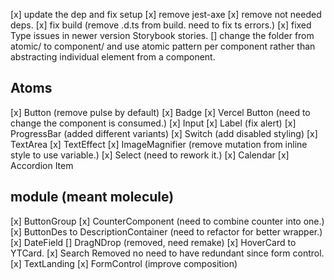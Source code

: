 [x] update the dep and fix setup
[x] remove jest-axe
[x] remove not needed deps.
[x] fix build (remove .d.ts from build. need to fix ts errors.)
[x] fixed Type issues in newer version Storybook stories.
[] change the folder from atomic/ to component/ and use atomic pattern per component rather than abstracting individual element from a component.

## Atoms

[x] Button (remove pulse by default)
[x] Badge
[x] Vercel Button (need to change the component is consumed.)
[x] Input
[x] Label (fix alert)
[x] ProgressBar (added different variants)
[x] Switch (add disabled styling)
[x] TextArea
[x] TextEffect
[x] ImageMagnifier (remove mutation from inline style to use variable.)
[x] Select (need to rework it.)
[x] Calendar
[x] Accordion Item

## module (meant molecule)

[x] ButtonGroup
[x] CounterComponent (need to combine counter into one.)
[x] ButtonDes to DescriptionContainer (need to refactor for better wrapper.)
[x] DateField
[] DragNDrop (removed, need remake)
[x] HoverCard to YTCard.
[x] Search Removed no need to have redundant since form control.
[x] TextLanding
[x] FormControl (improve composition)
